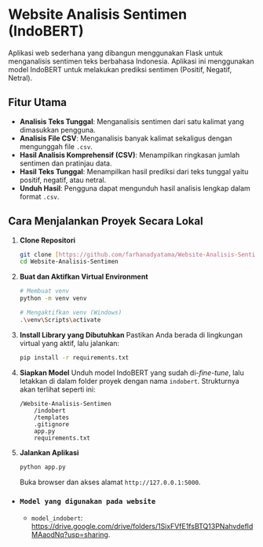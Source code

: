 # Website Analisis Sentimen (IndoBERT)

Aplikasi web sederhana yang dibangun menggunakan Flask untuk menganalisis sentimen teks berbahasa Indonesia. Aplikasi ini menggunakan model IndoBERT untuk melakukan prediksi sentimen (Positif, Negatif, Netral).

## Fitur Utama
- **Analisis Teks Tunggal**: Menganalisis sentimen dari satu kalimat yang dimasukkan pengguna.
- **Analisis File CSV**: Menganalisis banyak kalimat sekaligus dengan mengunggah file `.csv`.
- **Hasil Analisis Komprehensif (CSV)**: Menampilkan ringkasan jumlah sentimen dan pratinjau data.
- **Hasil Teks Tunggal**: Menampilkan hasil prediksi dari teks tunggal yaitu positif, negatif, atau netral.
- **Unduh Hasil**: Pengguna dapat mengunduh hasil analisis lengkap dalam format `.csv`.

## Cara Menjalankan Proyek Secara Lokal

1.  **Clone Repositori**
    ```bash
    git clone [https://github.com/farhanadyatama/Website-Analisis-Sentimen.git](https://github.com/farhanadyatama/Website-Analisis-Sentimen.git)
    cd Website-Analisis-Sentimen
    ```

2.  **Buat dan Aktifkan Virtual Environment**
    ```bash
    # Membuat venv
    python -m venv venv

    # Mengaktifkan venv (Windows)
    .\venv\Scripts\activate
    ```

3.  **Install Library yang Dibutuhkan**
    Pastikan Anda berada di lingkungan virtual yang aktif, lalu jalankan:
    ```bash
    pip install -r requirements.txt
    ```

4.  **Siapkan Model**
    Unduh model IndoBERT yang sudah di-*fine-tune*, lalu letakkan di dalam folder proyek dengan nama `indobert`. Strukturnya akan terlihat seperti ini:
    ```
    /Website-Analisis-Sentimen
        /indobert
        /templates
        .gitignore
        app.py
        requirements.txt
    ```

5.  **Jalankan Aplikasi**
    ```bash
    python app.py
    ```
    Buka browser dan akses alamat `http://127.0.0.1:5000`.


* ### `Model yang digunakan pada website`
    * `model_indobert`: https://drive.google.com/drive/folders/1SixFVfE1fsBTQ13PNahvdefldMAaodNq?usp=sharing.

